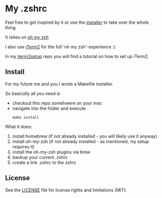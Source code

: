 # My .zshrc 

Feel free to get inspired by it or use the [installer](#install) to take over the whole thing.

It relies on [oh my zsh](https://ohmyz.sh)

I also use [iTerm2](https://iterm2.com) for the full 'oh my zsh'-experience :)

In my [iterm2setup](https://github.com/jschuster/iterm2setup) repo you will find a tutorial on how to set up iTerm2.

## Install
For my future me and you I wrote a Makefile installer.

So basically all you need is

* checkout this repo somehwere on your mac
* navigate into the folder and execute 
    ```
    make install
    ```

What it does:
1. install homebrew (if not already installed - you will likely use it anyway)
2. install oh-my-zsh (if not already installed - as mentioned, my setup requires it)
3. install the oh-my-zsh plugins via brew
4. backup your current .zshrc
5. create a link .zshrc to the zshrc

## License
See the [LICENSE](LICENSE) file for license rights and limitations (MIT).
